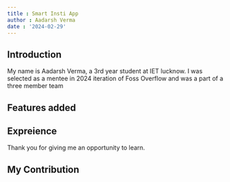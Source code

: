 ```yaml
---
title : Smart Insti App
author : Aadarsh Verma
date : '2024-02-29'
---
```


## Introduction
My name is Aadarsh Verma, a 3rd year student at IET lucknow. I was selected as a mentee in 2024 iteration of Foss Overflow and was a part of a three member team 

## 



## Features added



## Expreience


Thank you for giving me an opportunity to learn.

## My Contribution






